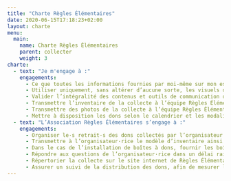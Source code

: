 ```yaml
---
title: "Charte Règles Élémentaires"
date: 2020-06-15T17:18:23+02:00
layout: charte
menu:
  main:
    name: Charte Règles Élémentaires
    parent: collecter
    weight: 3
charte:
  - text: "Je m'engage à :"
    engagements:
      - Ce que toutes les informations fournies par moi-même sur mon espace collecte et les formulaires afférents soient correctes et à jour.
      - Utiliser uniquement, sans altérer d’aucune sorte, les visuels de communication fournis par l’équipe Règles Élémentaires. Aucune modification des visuels ne peut se faire sans l’accord écrit de l’équipe Règles Élémentaires.
      - Valider l’intégralité des contenus et outils de communication dédiés (événement Facebook, newsletter, etc.) avec l’équipe Règles Élémentaires, avant le début de la collecte et avant toute publication. Dans le cas de la création d’un événement Facebook, inscrire Règles Élémentaires en administrateur de l’événement.
      - Transmettre l’inventaire de la collecte à l’équipe Règles Élémentaires via mon espace collecte.
      - Transmettre des photos de la collecte à l’équipe Règles Élémentaires par *[mail](mailto:collectes@regleselementaires.com)*.
      - Mettre à disposition les dons selon le calendrier et les modalités définis avec l’équipe Règles Élémentaires.
  - text: "L’Association Règles Élémentaires s’engage à :"
    engagements:
      - Organiser le·s retrait·s des dons collectés par l’organisateur·rice.
      - Transmettre à l’organisateur·rice le modèle d’inventaire ainsi que les visuels de communication destinés à l’impression d’affiches et/ou flyers et à la communication sur les réseaux sociaux.
      - Dans le cas de l’installation de boîtes à dons, fournir les boîtes ou assister l’organisateur·rice dans leur conception.
      - Répondre aux questions de l’organisateur·rice dans un délai raisonnable.
      - Répertorier la collecte sur le site internet de Règles Élémentaires.
      - Assurer un suivi de la distribution des dons, afin de mesurer l’impact de l’action.
---
```

